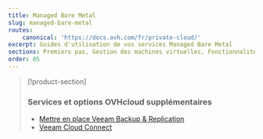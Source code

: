 ```yaml
---
title: Managed Bare Metal
slug: managed-bare-metal
routes:
    canonical: 'https://docs.ovh.com/fr/private-cloud/'
excerpt: Guides d'utilisation de vos services Managed Bare Metal
sections: Premiers pas, Gestion des machines virtuelles, Fonctionnalités OVHcloud, Fonctionnalités VMware vSphere, Outils de migration des Machines Virtuelles, Zerto, vRops, Informations Meltdown et Spectre, Services et options OVHcloud, FAQ
order: 05
---
```


> [!product-section]
>
> ### Services et options OVHcloud supplémentaires
>
> - [Mettre en place Veeam Backup & Replication](https://docs.ovh.com/fr/storage/veeam-backup-replication/)
> - [Veeam Cloud Connect](https://docs.ovh.com/fr/storage/veeam-cloud-connect/)
>